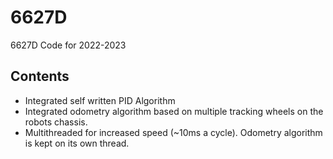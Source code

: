# 6627D
6627D Code for 2022-2023
## Contents
* Integrated self written PID Algorithm 
* Integrated odometry algorithm based on multiple tracking wheels on the robots chassis.
* Multithreaded for increased speed (~10ms a cycle). Odometry algorithm is kept on its own thread. 
